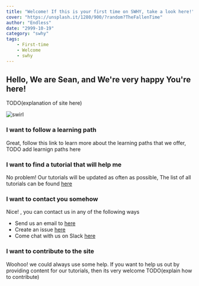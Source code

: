```yaml
---
title: "Welcome! If this is your first time on SWHY, take a look here!"
cover: "https://unsplash.it/1280/900/?random?TheFallenTime"
author: "Endless"
date: "2999-10-19"
category: "swhy"
tags:
    - First-time
    - Welcome
    - swhy
---
```



## Hello, We are Sean, and We're very happy You're here!

TODO(explanation of site here)

![swirl](https://picsum.photos/id/1042/700/300)

### I want to follow a learning path

Great, follow this link to learn more about the learning paths that we offer, TODO add learnign paths here

### I want to find a tutorial that will help me

No problem! Our tutorials will be updated as often as possible, The list of all tutorials can be found [here](/#content)


### I want to contact you somehow

Nice! , you can contact us in any of the following ways

+ Send us an email to [here](mailto:seanwillhelpyou@gmail.com)
+ Create an issue [here](https://github.com/RH-sdavey/sean-will-help-you/issues/new/choose)
+ Come chat with us on Slack [here](https://app.slack.com/client/TLMMVFQ1X/CLVTNC1MM)


### I want to contribute to the site

Woohoo! we could always use some help. If you want to help us out by providing content for our tutorials, then its very welcome TODO(explain how to contribute)
